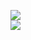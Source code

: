 [![](https://img.shields.io/badge/Made%20With-Github%20Spray-lightgrey.svg?style=for-the-badge&logo=github)](https://github.com/Annihil/github-spray#13131)  
[![](https://i.imgur.com/2DrTn0Z.gif)](https://github.com/Annihil/github-spray)